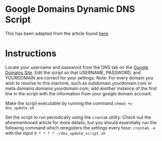 # Google Domains Dynamic DNS Script

This has been adapted from the article found [here](http://www.farrellf.com/projects/software/2016-05-03_Setting_Up_a_Raspberry_Pi_Web_Server/).

# Instructions

Locate your username and password from the DNS tab on the [Google Domains Site](domains.google.com). Edit the script so that USERNAME, PASSWORD, and YOURDOMAIN are correct for your settings. Note: For every domain you wish to resolve to this machine, such as subdomain.yourdomain.com or meta.domains.domains.yourdomain.com, add another instance of the first line in the script with the information from your google domain account.

Make the script executable by running the command `chmod +x dns_update.sh`

Set the script to run periodically using the `crontab` utility. Check out the aforementioned article for more details, but you should essentially run the following command which reregisters the settings every hour: `crontab -e` with the input `0 * * * * ~/dns_update_script.sh`
